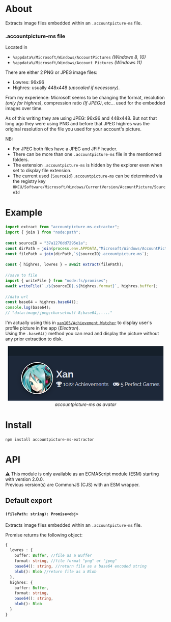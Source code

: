 About
=====

Extracts image files embedded within an `.accountpicture-ms` file.

### .accountpicture-ms file

Located in 
- `%appdata%/Microsoft/Windows/AccountPictures` _(Windows 8, 10)_
- `%appdata%/Microsoft/Windows/Account Pictures` _(Windows 11)_

There are either 2 PNG or JPEG image files:

- Lowres: 96x96 
- Highres: usually 448x448 _(upscaled if necessary)_.  

From my experience: Microsoft seems to be changing the format, resolution _(only for highres)_, compression ratio _(If JPEG)_, etc... used for the embedded images over time.

As of this writing they are using JPEG: 96x96 and 448x448.
But not that long ago they were using PNG and before that JPEG highres was the original resolution of the file you used for your account's picture.

NB: 
  - For JPEG both files have a JPEG and JFIF header.
  - There can be more than one `.accountpicture-ms` file in the mentionned folders.
  - The extension `.accountpicture-ms` is hidden by the explorer even when set to display file extension.
  - The current used `{SourceId}.accountpicture-ms` can be determined via the registry key `HKCU/Software/Microsoft/Windows/CurrentVersion/AccountPicture/SourceId`

Example
=======

```js
import extract from "accountpicture-ms-extractor";
import { join } from "node:path";

const sourceID = "37a1276dd7295e1a";
const dirPath = join(process.env.APPDATA,"Microsoft/Windows/AccountPictures");
const filePath = join(dirPath,`${sourceID}.accountpicture-ms`);

const { highres, lowres } = await extract(filePath);

//save to file
import { writeFile } from "node:fs/promises";
await writeFile(`./${sourceID}.${highres.format}`, highres.buffer);

//data url  
const base64 = highres.base64();
console.log(base64);
// "data:image/jpeg;charset=utf-8;base64,....."
```

I'm actually using this in [`xan105/Achievement Watcher`](https://github.com/xan105/Achievement-Watcher) to display user's profile picture in the app (_Electron_).<br />
Using the `.base64()` method you can read and display the picture without any prior extraction to disk.

<p align="center">
  <img src="https://github.com/xan105/node-accountpicture-ms-extractor/raw/master/screenshot/electron.png"><br />
  <em>accountpicture-ms as avatar</em>
</p>

Install
=======

`npm install accountpicture-ms-extractor`

API
===

⚠️ This module is only available as an ECMAScript module (ESM) starting with version 2.0.0.<br />
Previous version(s) are CommonJS (CJS) with an ESM wrapper.

## Default export

#### `(filePath: string): Promise<obj>`

Extracts image files embedded within an `.accountpicture-ms` file.

Promise returns the following object:
```ts
{
  lowres : {
    buffer: Buffer, //file as a Buffer
    format: string, //file format "png" or "jpeg"
    base64(): string, //return file as a base64 encoded string
    blob(): Blob //return file as a Blob
  },
  highres: {
    buffer: Buffer,
    format: string,
    base64(): string,
    blob(): Blob
  }
}
```
